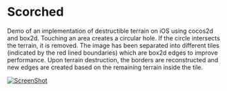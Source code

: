 Scorched
========

Demo of an implementation of destructible terrain on iOS using cocos2d and box2d. Touching an area creates a circular hole. If the circle intersects the terrain, it is removed. The image has been separated into different tiles (indicated by the red lined boundaries) which are box2d edges to improve performance. Upon terrain destruction, the borders are reconstructed and new edges are created based on the remaining terrain inside the tile.

[![ScreenShot](https://raw.github.com/markckim/Scorched/master/Scorched/destructible_terrain.png)](http://www.youtube.com/watch?v=TBiFPUwqvh0)